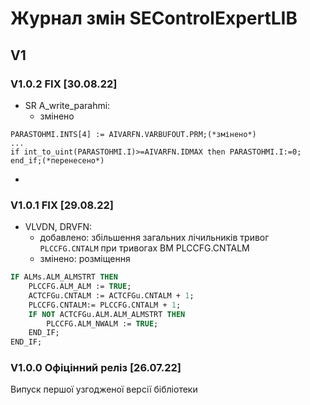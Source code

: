 # Журнал змін SEControlExpertLIB

## V1

### V1.0.2 FIX [30.08.22]

- SR A_write_parahmi:
  -  змінено


```
PARASTOHMI.INTS[4] := AIVARFN.VARBUFOUT.PRM;(*змінено*)
...
if int_to_uint(PARASTOHMI.I)>=AIVARFN.IDMAX then PARASTOHMI.I:=0; end_if;(*перенесено*)
```

- 

### V1.0.1 FIX [29.08.22] 

- VLVDN, DRVFN: 
  - добавлено: збільшення загальних лічильників тривог `PLCCFG.CNTALM` при тривогах ВМ PLCCFG.CNTALM
  - змінено: розміщення

```pascal
IF ALMs.ALM_ALMSTRT THEN
    PLCCFG.ALM_ALM := TRUE;
    ACTCFGu.CNTALM := ACTCFGu.CNTALM + 1;
    PLCCFG.CNTALM:= PLCCFG.CNTALM + 1;
    IF NOT ACTCFGu.ALM.ALM_ALMSTRT THEN
        PLCCFG.ALM_NWALM := TRUE;
    END_IF;
END_IF;
```



### V1.0.0 Офіцінний реліз [26.07.22] 

Випуск першої узгодженої версії бібліотеки



